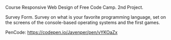 Course Responsive Web Design of Free Code Camp. 2nd Project.

Survey Form. Survey on what is your favorite programming language, set on the screens of the console-based operating systems and the first games.

PenCode: https://codepen.io/Javenper/pen/vYKOaZx

